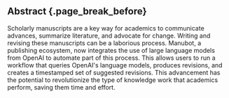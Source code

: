 ## Abstract {.page_break_before}

Scholarly manuscripts are a key way for academics to communicate advances, summarize literature, and advocate for change.
Writing and revising these manuscripts can be a laborious process.
Manubot, a publishing ecosystem, now integrates the use of large language models from OpenAI to automate part of this process.
This allows users to run a workflow that queries OpenAI's language models, produces revisions, and creates a timestamped set of suggested revisions.
This advancement has the potential to revolutionize the type of knowledge work that academics perform, saving them time and effort.
